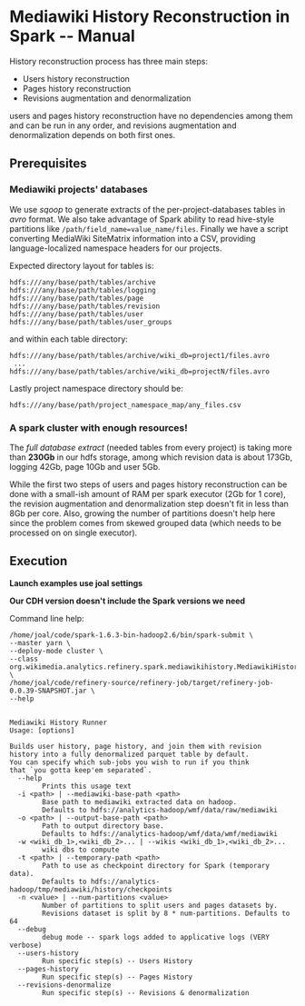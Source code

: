 # Mediawiki History Reconstruction in Spark -- Manual

History reconstruction process has three main steps:
* Users history reconstruction
* Pages history reconstruction
* Revisions augmentation and denormalization

users and pages history reconstruction have no dependencies
among them and can be run in any order, and revisions
augmentation and denormalization depends on both first ones.


## Prerequisites


### Mediawiki projects' databases

We use *sqoop* to generate extracts of the per-project-databases
tables in *avro* format. We also take advantage of Spark ability
to read hive-style partitions like `/path/field_name=value_name/files`.
Finally we have a script converting MediaWiki SiteMatrix information
into a CSV, providing language-localized namespace headers for our projects.

Expected directory layout for tables is:
~~~~
hdfs:///any/base/path/tables/archive
hdfs:///any/base/path/tables/logging
hdfs:///any/base/path/tables/page
hdfs:///any/base/path/tables/revision
hdfs:///any/base/path/tables/user
hdfs:///any/base/path/tables/user_groups
~~~~
and within each table directory:
~~~~
hdfs:///any/base/path/tables/archive/wiki_db=project1/files.avro
 ...
hdfs:///any/base/path/tables/archive/wiki_db=projectN/files.avro
~~~~
Lastly project namespace directory should be:
~~~~
hdfs:///any/base/path/project_namespace_map/any_files.csv
~~~~


### A spark cluster with enough resources!

The *full database extract* (needed tables from every project)
is taking more than **230Gb** in our hdfs storage, among which revision data
is about 173Gb, logging 42Gb, page 10Gb and user 5Gb.

While the first two steps of users and pages history reconstruction can be
done with a small-ish amount of RAM per spark executor (2Gb for 1 core),
the revision augmentation and denormalization step doesn't fit in less
than 8Gb per core. Also, growing the number of partitions doesn't help
here since the problem comes from skewed grouped data (which needs to be
processed on on single executor).


## Execution

**Launch examples use joal settings**

**Our CDH version doesn't include the Spark versions we need**

Command line help:
~~~~
/home/joal/code/spark-1.6.3-bin-hadoop2.6/bin/spark-submit \
--master yarn \
--deploy-mode cluster \
--class org.wikimedia.analytics.refinery.spark.mediawikihistory.MediawikiHistoryRunner \
/home/joal/code/refinery-source/refinery-job/target/refinery-job-0.0.39-SNAPSHOT.jar \
--help


Mediawiki History Runner
Usage: [options]

Builds user history, page history, and join them with revision
history into a fully denormalized parquet table by default.
You can specify which sub-jobs you wish to run if you think
that `you gotta keep'em separated`.
  --help
        Prints this usage text
  -i <path> | --mediawiki-base-path <path>
        Base path to mediawiki extracted data on hadoop.
        Defaults to hdfs://analytics-hadoop/wmf/data/raw/mediawiki
  -o <path> | --output-base-path <path>
        Path to output directory base.
        Defaults to hdfs://analytics-hadoop/wmf/data/wmf/mediawiki
  -w <wiki_db_1>,<wiki_db_2>... | --wikis <wiki_db_1>,<wiki_db_2>...
        wiki dbs to compute
  -t <path> | --temporary-path <path>
        Path to use as checkpoint directory for Spark (temporary data).
        Defaults to hdfs://analytics-hadoop/tmp/mediawiki/history/checkpoints
  -n <value> | --num-partitions <value>
        Number of partitions to split users and pages datasets by.
        Revisions dataset is split by 8 * num-partitions. Defaults to 64
  --debug
        debug mode -- spark logs added to applicative logs (VERY verbose)
  --users-history
        Run specific step(s) -- Users History
  --pages-history
        Run specific step(s) -- Pages History
  --revisions-denormalize
        Run specific step(s) -- Revisions & denormalization

~~~~

